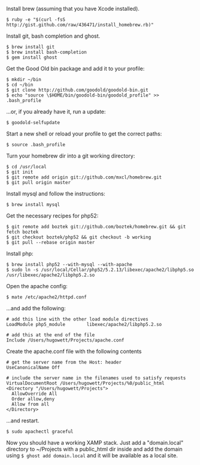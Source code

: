Install brew (assuming that you have Xcode installed).

    $ ruby -e "$(curl -fsS http://gist.github.com/raw/436471/install_homebrew.rb)"

Install git, bash completion and ghost.

    $ brew install git
    $ brew install bash-completion
    $ gem install ghost

Get the Good Old bin package and add it to your profile:

    $ mkdir ~/bin
    $ cd ~/bin
    $ git clone http://github.com/goodold/goodold-bin.git
    $ echo "source \$HOME/bin/goodold-bin/goodold_profile" >> .bash_profile

...or, if you already have it, run a update:

    $ goodold-selfupdate

Start a new shell or reload your profile to get the correct paths:

    $ source .bash_profile

Turn your homebrew dir into a git working directory:

    $ cd /usr/local
    $ git init
    $ git remote add origin git://github.com/mxcl/homebrew.git
    $ git pull origin master

Install mysql and follow the instructions:

    $ brew install mysql

Get the necessary recipes for php52:

    $ git remote add boztek git://github.com/boztek/homebrew.git && git fetch boztek
    $ git checkout boztek/php52 && git checkout -b working
    $ git pull --rebase origin master

Install php:

    $ brew install php52 --with-mysql --with-apache
    $ sudo ln -s /usr/local/Cellar/php52/5.2.13/libexec/apache2/libphp5.so /usr/libexec/apache2/libphp5.2.so

Open the apache config:

    $ mate /etc/apache2/httpd.conf

...and add the following:

    # add this line with the other load module directives
    LoadModule php5_module        libexec/apache2/libphp5.2.so

    # add this at the end of the file
    Include /Users/hugowett/Projects/apache.conf

Create the apache.conf file with the following contents

    
    # get the server name from the Host: header
    UseCanonicalName Off

    # include the server name in the filenames used to satisfy requests
    VirtualDocumentRoot /Users/hugowett/Projects/%0/public_html
    <Directory "/Users/hugowett/Projects">
      AllowOverride All
      Order allow,deny
      Allow from all
    </Directory>

...and restart.

    $ sudo apachectl graceful

Now you should have a working XAMP stack. Just add a "domain.local" directory to ~/Projects with a public_html dir inside and add the domain using `$ ghost add domain.local` and it will be available as a local site.